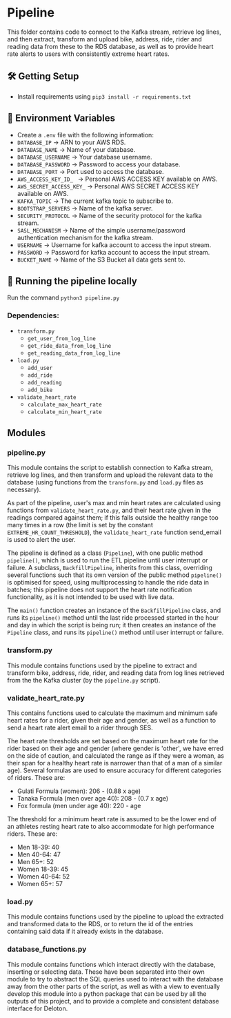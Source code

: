 # Pipeline
This folder contains code to connect to the Kafka stream, retrieve log lines, and then extract, transform and upload bike, address, ride, rider and reading data from these to the RDS database, as well as to provide heart rate alerts to users with consistently extreme heart rates.

## 🛠️ Getting Setup
- Install requirements using `pip3 install -r requirements.txt`

## 🔐 Environment Variables
- Create a `.env` file with the following information:
- `DATABASE_IP` -> ARN to your AWS RDS.
- `DATABASE_NAME` -> Name of your database.
- `DATABASE_USERNAME` -> Your database username.
- `DATABASE_PASSWORD` -> Password to access your database.
- `DATABASE_PORT` -> Port used to access the database.
- `AWS_ACCESS_KEY_ID_ `  -> Personal AWS ACCESS KEY available on AWS.
- `AWS_SECRET_ACCESS_KEY_` -> Personal AWS SECRET ACCESS KEY available on AWS.
- `KAFKA_TOPIC` -> The current kafka topic to subscribe to.
- `BOOTSTRAP_SERVERS` -> Name of the kafka server.
- `SECURITY_PROTOCOL` -> Name of the security protocol for the kafka stream.
- `SASL_MECHANISM` -> Name of the simple username/password authentication mechanism for the kafka stream.
- `USERNAME` -> Username for kafka account to access the input stream.
- `PASSWORD` -> Password for kafka account to access the input stream.
- `BUCKET_NAME` -> Name of the S3 Bucket all data gets sent to.

## 🏃 Running the pipeline locally

Run the command `python3 pipeline.py`

### Dependencies:
 - `transform.py`
    - `get_user_from_log_line`
    - `get_ride_data_from_log_line`
    - `get_reading_data_from_log_line`
 - `load.py`
    - `add_user`
    - `add_ride`
    - `add_reading`
    - `add_bike`
 - `validate_heart_rate`
    - `calculate_max_heart_rate`
    - `calculate_min_heart_rate`

## Modules

### pipeline.py
This module contains the script to establish connection to Kafka stream, retrieve log lines, and then transform and upload the relevant data to the database (using functions from the `transform.py` and `load.py` files as necessary).

As part of the pipeline, user's max and min heart rates are calculated using functions from `validate_heart_rate.py`, and their heart rate given in the readings compared against them; if this falls outside the healthy range too many times in a row (the limit is set by the constant `EXTREME_HR_COUNT_THRESHOLD`), the `validate_heart_rate` function send_email is used to alert the user.

The pipeline is defined as a class (`Pipeline`), with one public method `pipeline()`, which is used to run the ETL pipeline until user interrupt or failure. A subclass, `BackfillPipeline`, inherits from this class, overriding several functions such that its own version of the public method `pipeline()` is optimised for speed, using multiprocessing to handle the ride data in batches; this pipeline does not support the heart rate notification functionality, as it is not intended to be used with live data.

The `main()` function creates an instance of the `BackfillPipeline` class, and runs its `pipeline()` method until the last ride processed started in the hour and day in which the script is being run; it then creates an instance of the `Pipeline` class, and runs its `pipeline()` method until user interrupt or failure.

### transform.py
This module contains functions used by the pipeline to extract and transform bike, address, ride, rider, and reading data from log lines retrieved from the the Kafka cluster (by the `pipeline.py` script).

### validate_heart_rate.py
This contains functions used to calculate the maximum and minimum safe heart rates for a rider, given their age and gender, as well as a function to send a heart rate alert email to a rider through SES.

The heart rate thresholds are set based on the maximum heart rate for the rider based on their age and gender (where gender is 'other', we have erred on the side of caution, and calculated the range as if they were a woman, as their span for a healthy heart rate is narrower than that of a man of a similar age). Several formulas are used to ensure accuracy for different categories of riders.
These are:
- Gulati Formula (women): 206 - (0.88 x age)
- Tanaka Formula (men over age 40): 208 - (0.7 x age)
- Fox formula (men under age 40): 220 - age

The threshold for a minimum heart rate is assumed to be the lower end of an athletes
resting heart rate to also accommodate for high performance riders.
These are:
- Men 18-39: 40
- Men 40-64: 47
- Men 65+: 52
- Women 18-39: 45
- Women 40-64: 52
- Women 65+: 57

### load.py
This module contains functions used by the pipeline to upload the extracted and transformed data to the RDS, or to return the id of the entries containing said data if it already exists in the database.

### database_functions.py
This module contains functions which interact directly with the database, inserting or selecting data. These have been separated into their own module to try to abstract the SQL queries used to interact with the database away from the other parts of the script, as well as with a view to eventually develop this module into a python package that can be used by all the outputs of this project, and to provide a complete and consistent database interface for Deloton.
